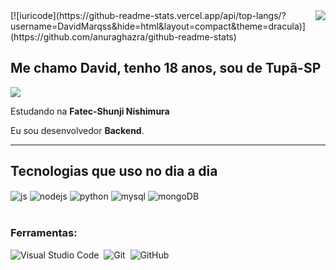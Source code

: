 <img align='right' src="https://github-readme-stats.vercel.app/api?username=DavidMarqss&show_icons=true&theme=dracula">
[![iuricode](https://github-readme-stats.vercel.app/api/top-langs/?username=DavidMarqss&hide=html&layout=compact&theme=dracula)](https://github.com/anuraghazra/github-readme-stats)

## Me chamo David, tenho 18 anos, sou de Tupã-SP

<img src="https://img.shields.io/static/v1?label=Overview&message=David_Marques&theme=draculastyle=for-the-badge&logo=GitHub">

<p>

Estudando na **Fatec-Shunji Nishimura**<br/>

Eu sou desenvolvedor **Backend**.


</p>
<hr>

## Tecnologias que uso no dia a dia
<div style="display: inline_block">
  <img align="center" alt="js" src="https://img.shields.io/badge/JavaScript-F7DF1E?style=for-the-badge&logo=javascript&logoColor=black" />
  <img align="center" alt="nodejs" src="https://img.shields.io/badge/Node.js-43853D?style=for-the-badge&logo=node.js&logoColor=white" />
  <img align="center" alt="python" src="https://img.shields.io/badge/Python-3776AB?style=for-the-badge&logo=python&logoColor=white" />
  <img align="center" alt="mysql" src="https://img.shields.io/badge/MySQL-00000F?style=for-the-badge&logo=mysql&logoColor=white" />
  <img align="center" alt="mongoDB" src="https://img.shields.io/badge/MongoDB-4EA94B?style=for-the-badge&logo=mongodb&logoColor=white" />
</div><br/>

### Ferramentas:
![Visual Studio Code](https://img.shields.io/badge/-Visual%20Studio%20Code-0D1117?style=for-the-badge&logo=visual-studio-code&logoColor=007ACC&labelColor=0D1117)&nbsp;
![Git](https://img.shields.io/badge/-Git-0D1117?style=for-the-badge&logo=git&labelColor=0D1117)&nbsp;
![GitHub](https://img.shields.io/badge/-GitHub-0D1117?style=for-the-badge&logo=github&labelColor=0D1117)&nbsp;
